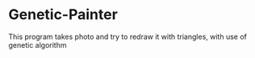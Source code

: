 # Genetic-Painter
This program takes photo and try to redraw it with triangles, with use of genetic algorithm
